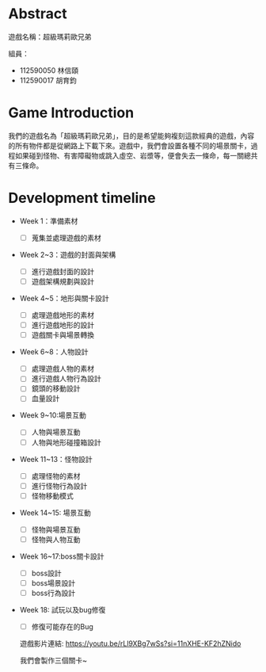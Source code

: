 # Abstract

遊戲名稱：超級瑪莉歐兄弟

組員：
- 112590050 林信頤
- 112590017 胡育鈞

# Game Introduction

我們的遊戲名為「超級瑪莉歐兄弟」，目的是希望能夠複刻這款經典的遊戲，內容的所有物件都是從網路上下載下來。遊戲中，我們會設置各種不同的場景關卡，過程如果碰到怪物、有害障礙物或跳入虛空、岩漿等，便會失去一條命，每一關總共有三條命。

# Development timeline

- Week 1：準備素材
  - [ ] 蒐集並處理遊戲的素材
- Week 2~3：遊戲的封面與架構
  - [ ] 進行遊戲封面的設計
  - [ ] 遊戲架構規劃與設計 
- Week 4~5：地形與關卡設計
  - [ ] 處理遊戲地形的素材
  - [ ] 進行遊戲地形的設計
  - [ ] 遊戲關卡與場景轉換
- Week 6~8：人物設計
  - [ ] 處理遊戲人物的素材
  - [ ] 進行遊戲人物行為設計
  - [ ] 鏡頭的移動設計
  - [ ] 血量設計
- Week 9~10:場景互動
  - [ ] 人物與場景互動
  - [ ] 人物與地形碰撞箱設計
- Week 11~13：怪物設計
  - [ ] 處理怪物的素材
  - [ ] 進行怪物行為設計
  - [ ] 怪物移動模式
- Week 14~15: 場景互動
  - [ ] 怪物與場景互動
  - [ ] 怪物與人物互動
- Week 16~17:boss關卡設計
  - [ ] boss設計
  - [ ] boss場景設計
  - [ ] boss行為設計
- Week 18: 試玩以及bug修復
  - [ ] 修復可能存在的Bug

  遊戲影片連結:
  https://youtu.be/rLl9XBg7wSs?si=11nXHE-KF2hZNido

  我們會製作三個關卡~